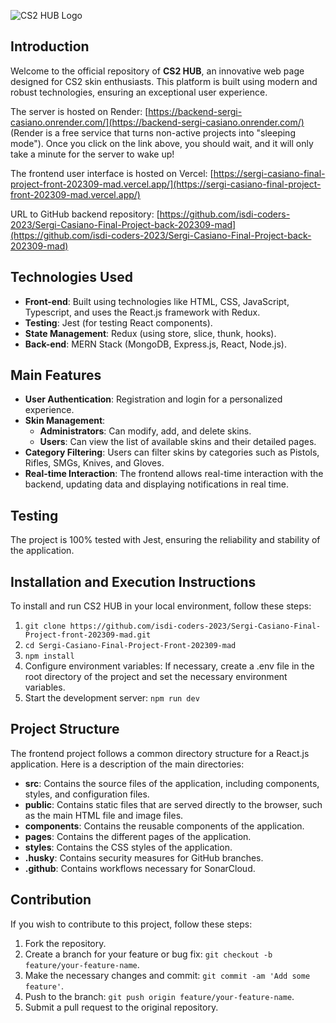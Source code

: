 ![CS2 HUB Logo](https://res.cloudinary.com/dbhsorjvc/image/upload/h_80/v1702408600/CS2%20STASH/fmbxdwdh6705npfii0ul.webp)

## Introduction

Welcome to the official repository of **CS2 HUB**, an innovative web page designed for CS2 skin enthusiasts. This platform is built using modern and robust technologies, ensuring an exceptional user experience.

The server is hosted on Render: [https://backend-sergi-casiano.onrender.com/](https://backend-sergi-casiano.onrender.com/) (Render is a free service that turns non-active projects into "sleeping mode"). Once you click on the link above, you should wait, and it will only take a minute for the server to wake up!

The frontend user interface is hosted on Vercel: [https://sergi-casiano-final-project-front-202309-mad.vercel.app/](https://sergi-casiano-final-project-front-202309-mad.vercel.app/)

URL to GitHub backend repository: [https://github.com/isdi-coders-2023/Sergi-Casiano-Final-Project-back-202309-mad](https://github.com/isdi-coders-2023/Sergi-Casiano-Final-Project-back-202309-mad)

## Technologies Used

- **Front-end**: Built using technologies like HTML, CSS, JavaScript, Typescript, and uses the React.js framework with Redux.
- **Testing**: Jest (for testing React components).
- **State Management**: Redux (using store, slice, thunk, hooks).
- **Back-end**: MERN Stack (MongoDB, Express.js, React, Node.js).

## Main Features

- **User Authentication**: Registration and login for a personalized experience.
- **Skin Management**:
  - **Administrators**: Can modify, add, and delete skins.
  - **Users**: Can view the list of available skins and their detailed pages.
- **Category Filtering**: Users can filter skins by categories such as Pistols, Rifles, SMGs, Knives, and Gloves.
- **Real-time Interaction**: The frontend allows real-time interaction with the backend, updating data and displaying notifications in real time.

## Testing

The project is 100% tested with Jest, ensuring the reliability and stability of the application.

## Installation and Execution Instructions

To install and run CS2 HUB in your local environment, follow these steps:

1. `git clone https://github.com/isdi-coders-2023/Sergi-Casiano-Final-Project-front-202309-mad.git`
2. `cd Sergi-Casiano-Final-Project-Front-202309-mad`
3. `npm install`
4. Configure environment variables: If necessary, create a .env file in the root directory of the project and set the necessary environment variables.
5. Start the development server: `npm run dev`

## Project Structure

The frontend project follows a common directory structure for a React.js application. Here is a description of the main directories:

- **src**: Contains the source files of the application, including components, styles, and configuration files.
- **public**: Contains static files that are served directly to the browser, such as the main HTML file and image files.
- **components**: Contains the reusable components of the application.
- **pages**: Contains the different pages of the application.
- **styles**: Contains the CSS styles of the application.
- **.husky**: Contains security measures for GitHub branches.
- **.github**: Contains workflows necessary for SonarCloud.

## Contribution

If you wish to contribute to this project, follow these steps:

1. Fork the repository.
2. Create a branch for your feature or bug fix: `git checkout -b feature/your-feature-name`.
3. Make the necessary changes and commit: `git commit -am 'Add some feature'`.
4. Push to the branch: `git push origin feature/your-feature-name`.
5. Submit a pull request to the original repository.
